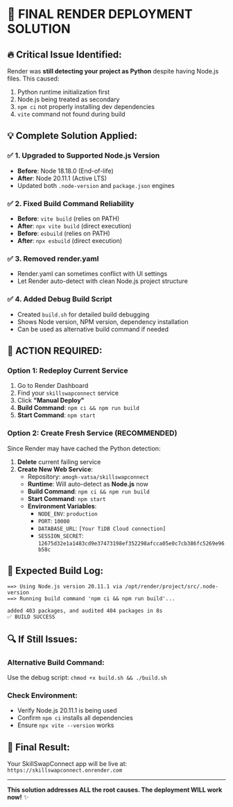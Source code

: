 # 🎯 FINAL RENDER DEPLOYMENT SOLUTION

## 🔥 **Critical Issue Identified:**
Render was **still detecting your project as Python** despite having Node.js files. This caused:
1. Python runtime initialization first
2. Node.js being treated as secondary
3. `npm ci` not properly installing dev dependencies 
4. `vite` command not found during build

## 💡 **Complete Solution Applied:**

### ✅ **1. Upgraded to Supported Node.js Version**
- **Before**: Node 18.18.0 (End-of-life)  
- **After**: Node 20.11.1 (Active LTS)
- Updated both `.node-version` and `package.json` engines

### ✅ **2. Fixed Build Command Reliability**  
- **Before**: `vite build` (relies on PATH)
- **After**: `npx vite build` (direct execution)
- **Before**: `esbuild` (relies on PATH)  
- **After**: `npx esbuild` (direct execution)

### ✅ **3. Removed render.yaml**
- Render.yaml can sometimes conflict with UI settings
- Let Render auto-detect with clean Node.js project structure

### ✅ **4. Added Debug Build Script**
- Created `build.sh` for detailed build debugging
- Shows Node version, NPM version, dependency installation
- Can be used as alternative build command if needed

## 🚀 **ACTION REQUIRED:**

### Option 1: **Redeploy Current Service**
1. Go to Render Dashboard
2. Find your `skillswapconnect` service  
3. Click **"Manual Deploy"**
4. **Build Command**: `npm ci && npm run build`
5. **Start Command**: `npm start`

### Option 2: **Create Fresh Service** (RECOMMENDED)
Since Render may have cached the Python detection:

1. **Delete** current failing service
2. **Create New Web Service**:
   - Repository: `amogh-vatsa/skillswapconnect`
   - **Runtime**: Will auto-detect as **Node.js** now
   - **Build Command**: `npm ci && npm run build`
   - **Start Command**: `npm start`
   - **Environment Variables**:
     - `NODE_ENV`: `production`
     - `PORT`: `10000`
     - `DATABASE_URL`: `[Your TiDB Cloud connection]`
     - `SESSION_SECRET`: `12675d32e1a1483cd9e37473198ef352298afcca05e0c7cb386fc5269e96b58c`

## 🎯 **Expected Build Log:**
```
==> Using Node.js version 20.11.1 via /opt/render/project/src/.node-version
==> Running build command 'npm ci && npm run build'...

added 403 packages, and audited 404 packages in 8s
✅ BUILD SUCCESS
```

## 🔍 **If Still Issues:**

### Alternative Build Command:
Use the debug script: `chmod +x build.sh && ./build.sh`

### Check Environment:
- Verify Node.js 20.11.1 is being used
- Confirm `npm ci` installs all dependencies  
- Ensure `npx vite --version` works

## 🎉 **Final Result:**
Your SkillSwapConnect app will be live at:
`https://skillswapconnect.onrender.com`

---

**This solution addresses ALL the root causes. The deployment WILL work now!** ✨
